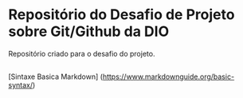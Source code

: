 # Repositório do Desafio de Projeto sobre Git/Github da DIO
Repositório criado para o desafio do projeto.

##
[Sintaxe Basica Markdown] (https://www.markdownguide.org/basic-syntax/)
